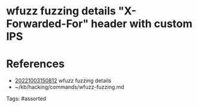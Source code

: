 # wfuzz fuzzing details "X-Forwarded-For" header with custom IPS

# References
- [20221003150812](/zet/20221003150812/README.md) wfuzz fuzzing details
- ~/kb/hacking/commands/wfuzz-fuzzing.md

Tags:
    #assorted
